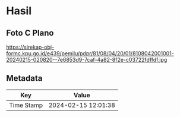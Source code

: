 # Hasil

## Foto C Plano

https://sirekap-obj-formc.kpu.go.id/e439/pemilu/pdpr/81/08/04/20/01/8108042001001-20240215-020820--7e6853d9-7caf-4a82-8f2e-c03722fdffdf.jpg


## Metadata

| Key        | Value               |
| ---------- | ------------------- |
| Time Stamp | 2024-02-15 12:01:38 |



